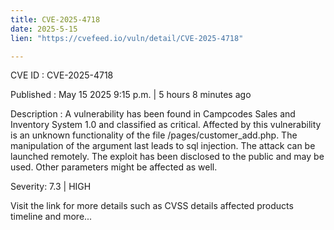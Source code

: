 ```yaml
---
title: CVE-2025-4718
date: 2025-5-15
lien: "https://cvefeed.io/vuln/detail/CVE-2025-4718"

---
```


CVE ID : CVE-2025-4718

Published :  May 15
2025
9:15 p.m. | 5 hours
8 minutes ago

Description : A vulnerability has been found in Campcodes Sales and Inventory System 1.0 and classified as critical. Affected by this vulnerability is an unknown functionality of the file /pages/customer_add.php. The manipulation of the argument last leads to sql injection. The attack can be launched remotely. The exploit has been disclosed to the public and may be used. Other parameters might be affected as well.

Severity: 7.3 | HIGH

Visit the link for more details
such as CVSS details
affected products
timeline
and more...
